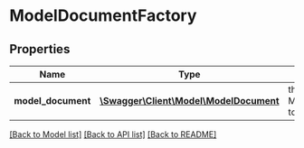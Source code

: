 # ModelDocumentFactory

## Properties
Name | Type | Description | Notes
------------ | ------------- | ------------- | -------------
**model_document** | [**\Swagger\Client\Model\ModelDocument**](ModelDocument.md) | the Model_Document to create | [optional] 

[[Back to Model list]](../README.md#documentation-for-models) [[Back to API list]](../README.md#documentation-for-api-endpoints) [[Back to README]](../README.md)


